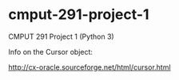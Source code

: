 cmput-291-project-1
===================

CMPUT 291 Project 1 (Python 3)

Info on the Cursor object:

http://cx-oracle.sourceforge.net/html/cursor.html
